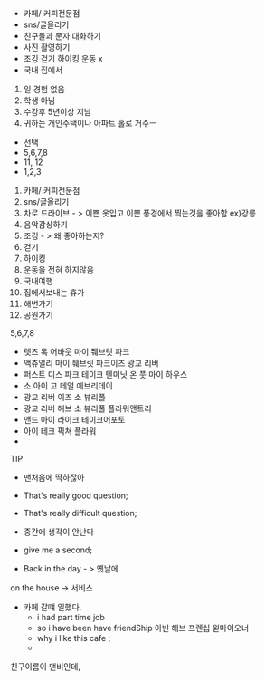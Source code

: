 - 카페/ 커피전문점 
- sns/글올리기 
- 친구들과 문자 대화하기
- 사진 촬영하기
- 조깅 걷기 하이킹 운동 x
- 국내 집에서 



1. 일 경험 없음 
2. 학생 아님 
3. 수강후 5년이상 지남
4. 귀하는 개인주택이나 아파트 홀로 거주ㅡ



- 선택  
- 5,6,7,8 
- 11, 12 
- 1,2,3 
1. 카페/ 커피전문점 
2. sns/글올리기
3. 차로 드라이브 - > 이쁜 옷입고 이쁜 풍경에서 찍는것을 좋아함 ex)강릉 
4. 음악감상하기
5. 조깅    - > 왜 좋아하는지? 
6. 걷기 
7. 하이킹 
8. 운동을 전혀 하지않음 
9. 국내여행 
10. 집에서보내는 휴가
11. 해변가기
12. 공원가기


5,6,7,8 
- 렛츠 톡 어바웃 마이 풰브릿 파크 
- 액츄얼리 마이 풰브릿 파크이즈 광교 리버 
- 퍼스트 디스 파크 테이크 텐미닛 온 풋 마이 하우스 
- 소 아이 고 데얼 에브리데이 
- 광교 리버 이즈 소 뷰리풀 
- 광교 리버 해브 소 뷰리풀 플라워앤트리 
- 앤드 아이 라이크 테이크어포토 
- 아이 테크 픽쳐 플라워
- 

TIP 
- 맨처음에 딱하잖아 
- That's really good question;
- That's really difficult question;
- 중간에 생각이 안난다 

- give me a second;
- Back in the day  - > 옛날에 

 on the house -> 서비스 

- 카페 갈떄 일했다. 
  -  i had part time job 
  -  so i have been have friendShip  아빈 해브 프렌십 윋마이오너
  -  why i like this cafe ;
  - 

친구이름이 댄비인데, 


